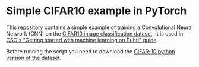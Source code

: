 # Simple CIFAR10 example in PyTorch

This repository contains a simple example of training a Convolutional Neural
Network (CNN) on the [CIFAR10 image classification
dataset](https://www.cs.toronto.edu/~kriz/cifar.html). It is used in [CSC's
"Getting started with machine learning on Puhti"
guide](https://docs.csc.fi/support/tutorials/ml-starting/).

Before running the script you need to download the [CIFAR-10 python
version of the dataset](https://www.cs.toronto.edu/~kriz/cifar-10-python.tar.gz).
